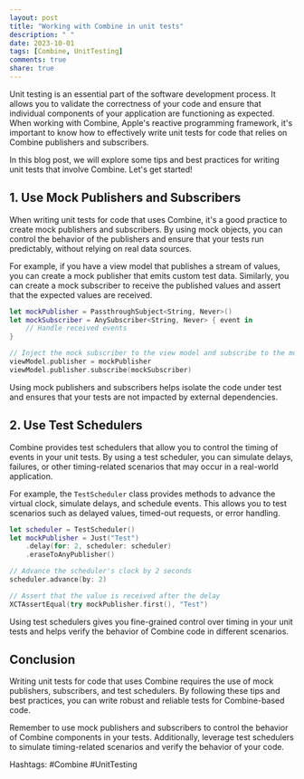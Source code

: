 ```yaml
---
layout: post
title: "Working with Combine in unit tests"
description: " "
date: 2023-10-01
tags: [Combine, UnitTesting]
comments: true
share: true
---
```


Unit testing is an essential part of the software development process. It allows you to validate the correctness of your code and ensure that individual components of your application are functioning as expected. When working with Combine, Apple's reactive programming framework, it's important to know how to effectively write unit tests for code that relies on Combine publishers and subscribers.

In this blog post, we will explore some tips and best practices for writing unit tests that involve Combine. Let's get started!

## 1. Use Mock Publishers and Subscribers

When writing unit tests for code that uses Combine, it's a good practice to create mock publishers and subscribers. By using mock objects, you can control the behavior of the publishers and ensure that your tests run predictably, without relying on real data sources.

For example, if you have a view model that publishes a stream of values, you can create a mock publisher that emits custom test data. Similarly, you can create a mock subscriber to receive the published values and assert that the expected values are received.

```swift
let mockPublisher = PassthroughSubject<String, Never>()
let mockSubscriber = AnySubscriber<String, Never> { event in
    // Handle received events
}

// Inject the mock subscriber to the view model and subscribe to the mock publisher
viewModel.publisher = mockPublisher
viewModel.publisher.subscribe(mockSubscriber)
```

Using mock publishers and subscribers helps isolate the code under test and ensures that your tests are not impacted by external dependencies.

## 2. Use Test Schedulers

Combine provides test schedulers that allow you to control the timing of events in your unit tests. By using a test scheduler, you can simulate delays, failures, or other timing-related scenarios that may occur in a real-world application.

For example, the `TestScheduler` class provides methods to advance the virtual clock, simulate delays, and schedule events. This allows you to test scenarios such as delayed values, timed-out requests, or error handling.

```swift
let scheduler = TestScheduler()
let mockPublisher = Just("Test")
    .delay(for: 2, scheduler: scheduler)
    .eraseToAnyPublisher()

// Advance the scheduler's clock by 2 seconds
scheduler.advance(by: 2)

// Assert that the value is received after the delay
XCTAssertEqual(try mockPublisher.first(), "Test")
```

Using test schedulers gives you fine-grained control over timing in your unit tests and helps verify the behavior of Combine code in different scenarios.

## Conclusion

Writing unit tests for code that uses Combine requires the use of mock publishers, subscribers, and test schedulers. By following these tips and best practices, you can write robust and reliable tests for Combine-based code.

Remember to use mock publishers and subscribers to control the behavior of Combine components in your tests. Additionally, leverage test schedulers to simulate timing-related scenarios and verify the behavior of your code.

Hashtags: #Combine #UnitTesting